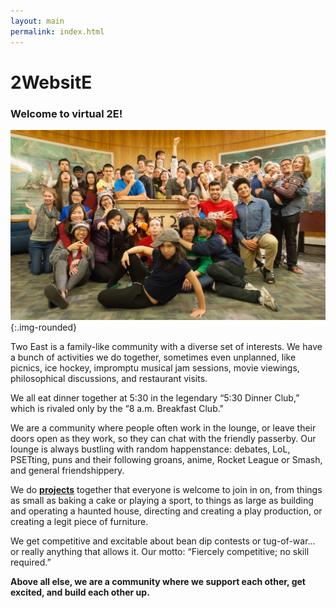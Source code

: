 ```yaml
---
layout: main
permalink: index.html
---
```


# 2WebsitE

### Welcome to virtual 2E! <i class="em em-tada"></i>

![2E family photo](./img/2emain.jpg){:.img-rounded}

Two East is a family-like community with a diverse set of interests. We have
a bunch of activities we do together, sometimes even unplanned, like picnics,
ice hockey, impromptu musical jam sessions, movie viewings, philosophical
discussions, and restaurant visits.

We all eat dinner together at 5:30 in the legendary “5:30 Dinner Club,” which
is rivaled only by the “8 a.m. Breakfast Club."

We are a community where people often work in the lounge, or leave their
doors open as they work, so they can chat with the friendly passerby. Our
lounge is always bustling with random happenstance: debates, LoL, PSETting,
puns and their following groans, anime, Rocket League or Smash, and general
friendshippery.

We do **[projects](projects.html)** together that everyone is welcome to join
in on, from things as small as baking a cake or playing a sport, to things as
large as building and operating a haunted house, directing and creating a
play production, or creating a legit piece of furniture.

We get competitive and excitable about bean dip contests or tug-of-war… or
really anything that allows it. Our motto: “Fiercely competitive; no skill
required.”

**Above all else, we are a community where we support each other, get excited,
and build each other up.**
